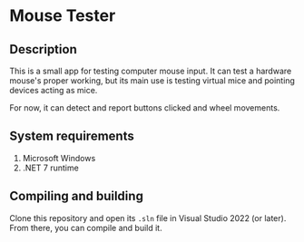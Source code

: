 # Mouse Tester

## Description

This is a small app for testing computer mouse input. It can test a hardware mouse's proper working, but its main use is testing virtual mice and pointing devices acting as mice.

For now, it can detect and report buttons clicked and wheel movements.

## System requirements

1. Microsoft Windows
2. .NET 7 runtime

## Compiling and building

Clone this repository and open its `.sln` file in Visual Studio 2022 (or later). From there, you can compile and build it.